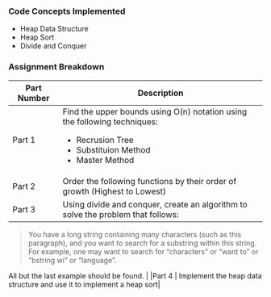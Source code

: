 ### Code Concepts Implemented
* Heap Data Structure 
* Heap Sort
* Divide and Conquer


### Assignment Breakdown

| Part Number |Description   |
| ------------ | ------------ |
|Part 1     | Find the upper bounds using O(n) notation using the following techniques: <ul><li>Recrusion Tree</li><li>Substituion Method</li><li>Master Method</li></ul>|
|Part 2 | Order the following functions by their order of growth (Highest to Lowest)  |
|Part 3 | Using divide and conquer, create an algorithm to solve the problem that follows: 

> You have a long string containing many characters (such as this paragraph), and you want to search for a substring within this string. For example, one may want to search for “characters” or “want to” or “bstring wi” or “language”. 

All but the last example should be found. |
|Part 4 | Implement the heap data structure and use it to implement a heap sort|
